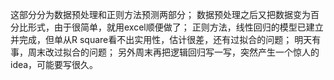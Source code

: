 
这部分分为数据预处理和正则方法预测两部分；
数据预处理之后又把数据变为百分比形式，由于很简单，就用excel顺便做了；
正则方法，线性回归的模型已建立并完成，但单从R square看不出实用性，估计很差，还有过拟合的问题；
明天有事，周末改过拟合的问题；
另外周末再把逻辑回归写一写，突然产生一个惊人的idea，可能要写很久。
